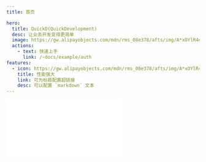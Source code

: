 ```yaml
---
title: 首页

hero:
  title: QuickD(QuickDevelopment)
  desc: 让业务开发变得更简单
  image: https://gw.alipayobjects.com/mdn/rms_08e378/afts/img/A*xOYlR4e8ihIAAAAAAAAAAABkARQnAQ
  actions:
    - text: 快速上手
      link: /~docs/example/auth
features:
  - icon: https://gw.alipayobjects.com/mdn/rms_08e378/afts/img/A*xOYlR4e8ihIAAAAAAAAAAABkARQnAQ
    title: 性能强大
    link: 可为标题配置超链接
    desc: 可以配置 `markdown` 文本
---
```


<embed src="../README.md"></embed>

